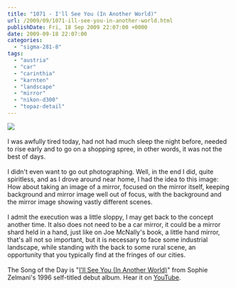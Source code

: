 ```yaml
---
title: "1071 - I'll See You (In Another World)"
url: /2009/09/1071-ill-see-you-in-another-world.html
publishDate: Fri, 18 Sep 2009 22:07:00 +0000
date: 2009-09-18 22:07:00
categories: 
  - "sigma-281-8"
tags: 
  - "austria"
  - "car"
  - "carinthia"
  - "karnten"
  - "landscape"
  - "mirror"
  - "nikon-d300"
  - "topaz-detail"
---
```

<a href="https://d25zfm9zpd7gm5.cloudfront.net/1200x1200/2009/20090918_134730_ps.jpg" target="_blank"><img src="https://d25zfm9zpd7gm5.cloudfront.net/0600x0600/2009/20090918_134730_ps.jpg"/></a><br/><br/>I was awfully tired today, had not had much sleep the night before, needed to rise early and to go on a shopping spree, in other words, it was not the best of days.<br/><br/> I didn't even want to go out photographing. Well, in the end I did, quite spiritless, and as I drove around near home, I had the idea to this image: How about taking an image of a mirror, focused on the mirror itself, keeping background and mirror image well out of focus, with the background and the mirror image showing vastly different scenes.<br/><br/> I admit the execution was a little sloppy, I may get back to the concept another time. It also does not need to be a car mirror, it could be a mirror shard held in a hand, just like on Joe McNally's book, a little hand mirror, that's all not so important, but it is necessary to face some industrial landscape, while standing with the back to some rural scene, an opportunity that you typically find at the fringes of our cities.<br/><br/>The Song of the Day is "<a href="http://www.lyricsmode.com/lyrics/s/sophie_zelmani/ill_see_you_in_another_world.html" target="_blank">I'll See You (In Another World)</a>" from Sophie Zelmani's 1996 self-titled debut album. Hear it on <a href="http://www.youtube.com/watch?v=Erb4Jtv5f_c" target="_blank">YouTube</a>.
